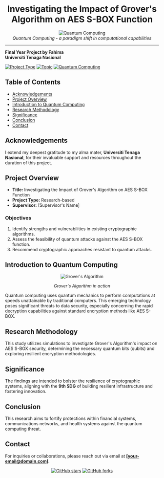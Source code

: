 <div align="center">

# Investigating the Impact of Grover's Algorithm on AES S-BOX Function

![Quantum Computing](https://source.unsplash.com/random/1024x768?quantum,computer)  
*Quantum Computing - a paradigm shift in computational capabilities*

</div>

---

**Final Year Project by Fahima**  
**Universiti Tenaga Nasional**

[![Project Type](https://img.shields.io/badge/Project-Research--based-blue)](#)
[![Topic](https://img.shields.io/badge/Topic-Cybersecurity-green)](#)
[![Quantum Computing](https://img.shields.io/badge/Quantum-Computing-orange)](#)

## Table of Contents
- [Acknowledgements](#acknowledgements)
- [Project Overview](#project-overview)
- [Introduction to Quantum Computing](#introduction-to-quantum-computing)
- [Research Methodology](#research-methodology)
- [Significance](#significance)
- [Conclusion](#conclusion)
- [Contact](#contact)

## Acknowledgements

I extend my deepest gratitude to my alma mater, **Universiti Tenaga Nasional**, for their invaluable support and resources throughout the duration of this project.

## Project Overview

- **Title:** Investigating the Impact of Grover's Algorithm on AES S-BOX Function  
- **Project Type:** Research-based  
- **Supervisor:** [Supervisor's Name]

### Objectives

1. Identify strengths and vulnerabilities in existing cryptographic algorithms.
2. Assess the feasibility of quantum attacks against the AES S-BOX function.
3. Recommend cryptographic approaches resistant to quantum attacks.

## Introduction to Quantum Computing

<div align="center">

![Grover's Algorithm](https://source.unsplash.com/random/1024x768?quantum,algorithm)

*Grover's Algorithm in action*

</div>

Quantum computing uses quantum mechanics to perform computations at speeds unattainable by traditional computers. This emerging technology poses significant threats to data security, especially concerning the rapid decryption capabilities against standard encryption methods like AES S-BOX.

## Research Methodology

This study utilizes simulations to investigate Grover's Algorithm's impact on AES S-BOX security, determining the necessary quantum bits (qubits) and exploring resilient encryption methodologies.

## Significance

The findings are intended to bolster the resilience of cryptographic systems, aligning with the **9th SDG** of building resilient infrastructure and fostering innovation.

## Conclusion

This research aims to fortify protections within financial systems, communications networks, and health systems against the quantum computing threat.

## Contact

For inquiries or collaborations, please reach out via email at **[your-email@domain.com]**.

<div align="center">

[![GitHub stars](https://img.shields.io/github/stars/yourusername/your-repository?style=social)](https://github.com/yourusername/your-repository/stargazers)
[![GitHub forks](https://img.shields.io/github/forks/yourusername/your-repository?style=social)](https://github.com/yourusername/your-repository/network/members)

</div>


